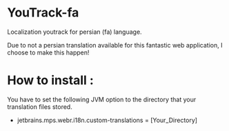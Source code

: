 # YouTrack-fa
Localization youtrack for persian (fa) language.

Due to not a persian translation available for this fantastic web application, I choose to make this happen!

# How to install :
You have to set the following JVM option to the directory that your translation files stored.

* jetbrains.mps.webr.i18n.custom-translations = [Your_Directory]
